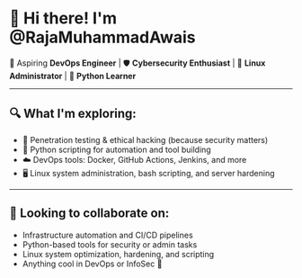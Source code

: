 # 👋 Hi there! I'm **@RajaMuhammadAwais**

🚀 Aspiring **DevOps Engineer** | 🛡️ **Cybersecurity Enthusiast** | 🐧 **Linux Administrator** | 🐍 **Python Learner**

---

## 🔍 What I'm exploring:
- 🔐 Penetration testing & ethical hacking (because security matters)
- 🧪 Python scripting for automation and tool building
- ☁️ DevOps tools: Docker, GitHub Actions, Jenkins, and more
- 🖥️ Linux system administration, bash scripting, and server hardening

---

## 🤝 Looking to collaborate on:
- Infrastructure automation and CI/CD pipelines
- Python-based tools for security or admin tasks
- Linux system optimization, hardening, and scripting
- Anything cool in DevOps or InfoSec 🔧
